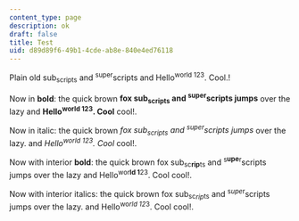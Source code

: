 ```yaml
---
content_type: page
description: ok
draft: false
title: Test
uid: d89d89f6-49b1-4cde-ab8e-840e4ed76118
---
```

Plain old sub<sub>scripts</sub> and <sup>super</sup>scripts and Hello<sup>world 123</sup>. Cool.!

Now in **bold**: the quick brown **fox sub<sub>scripts</sub> and <sup>super</sup>scripts jumps** over the lazy and **Hello<sup>world 123</sup>. Cool** cool!.

Now in italic: the quick brown *fox sub<sub>scripts</sub> and <sup>super</sup>scripts jumps* over the lazy. and *Hello<sup>world 123</sup>. Cool* cool!.

Now with interior **bold**: the quick brown fox sub<sub>sc</sub>**<sub>rip</sub>**<sub>ts</sub> and <sup>s</sup>**<sup>upe</sup>**<sup>r</sup>scripts jumps over the lazy and Hello<sup>wor</sup>**<sup>ld 1</sup>**<sup>23</sup>. Cool cool!.

Now with interior italics: the quick brown fox sub<sub>sc</sub>*<sub>rip</sub>*<sub>ts</sub> and <sup>s</sup>*<sup>upe</sup>*<sup>r</sup>scripts jumps over the lazy. and Hello<sup>wo</sup>*<sup>rld 12</sup>*<sup>3</sup>. Cool cool!.